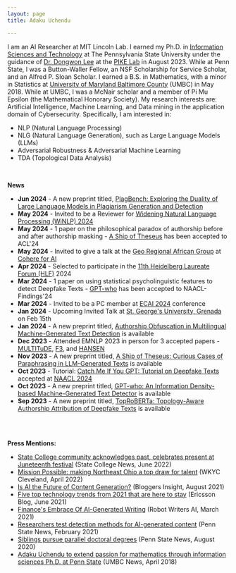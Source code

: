 ```yaml
---
layout: page
title: Adaku Uchendu 

---
```

I am an AI Researcher at MIT Lincoln Lab. I earned my Ph.D. in [Information Sciences and Technology](https://ist.psu.edu/) at The Pennsylvania State University under the guidance of [Dr. Dongwon Lee](http://pike.psu.edu/dongwon/) at the [PIKE Lab](http://pike.psu.edu/) in August 2023. While at Penn State, I was a Button-Waller Fellow, an NSF Scholarship for Service Scholar, and an Alfred P. Sloan Scholar. I earned a B.S. in Mathematics, with a minor in Statistics at [University of Maryland Baltimore County](https://umbc.edu/) (UMBC) in May 2018. While at UMBC, I was a McNair scholar and a member of Pi Mu Epsilon (the Mathematical Honorary Society). My research interests are: Artificial Intelligence, Machine Learning, and Data mining in the application domain of Cybersecurity. 
Specifically, I am interested in:
* NLP (Natural Language Processing)
* NLG (Natural Language Generation), such as Large Language Models (LLMs) 
* Adversarial Robustness & Adversarial Machine Learning  
* TDA (Topological Data Analysis)


<br>

**News**

* **Jun 2024** - A new preprint titled, [PlagBench: Exploring the Duality of Large Language Models in Plagiarism Generation and Detection](https://arxiv.org/pdf/2406.16288v1)
* **May 2024** - Invited to be a Reviewer for [Widening Natural Language Processing (WiNLP) 2024](https://www.winlp.org/)
* **May 2024** - 1 paper on the philosophical paradox of authorship before and after authorship masking - [A Ship of Theseus](https://arxiv.org/pdf/2311.08374) has been accepted to ACL'24
* **May 2024** - Invited to give a talk at the [Geo Regional African Group](https://sites.google.com/cohere.com/c4ai-community/community-programs/regional-africa) at [Cohere for AI](https://cohere.com/events/c4ai-Adaku-Uchendu-2024)
* **Apr 2024** - Selected to participate in the [11th Heidelberg Laureate Forum (HLF)](https://www.heidelberg-laureate-forum.org/) 2024
* **Mar 2024** - 1 paper on using statistical psycholinguistic features to detect Deepfake Texts - [GPT-who](https://browse.arxiv.org/abs/2310.06202) has been accepted to NAACL-Findings'24
* **Mar 2024** - Invited to be a PC member at [ECAI 2024](https://www.ecai2024.eu/committees/pc) conference
* **Jan 2024** - Upcoming Invited Talk at [St. George's University, Grenada](https://www.sgu.edu/) on Feb 15th
* **Jan 2024** - A new preprint titled, [Authorship Obfuscation in Multilingual Machine-Generated Text Detection](https://arxiv.org/abs/2401.07867) is available 
* **Dec 2023** - Attended EMNLP 2023 in person for 3 accepted papers - [MULTITuDE](https://arxiv.org/abs/2310.13606), [F3](https://arxiv.org/abs/2310.15515), and [HANSEN](https://arxiv.org/abs/2310.16746)
* **Nov 2023** - A new preprint titled, [A Ship of Theseus: Curious Cases of Paraphrasing in LLM-Generated Texts](https://arxiv.org/abs/2311.08374) is available
* **Oct 2023** - Tutorial: [Catch Me If You GPT: Tutorial on Deepfake Texts](https://adauchendu.github.io/Tutorials/) accepted at [NAACL 2024](https://2024.naacl.org/program/tutorials/)
* **Oct 2023** - A new preprint titled, [GPT-who: An Information Density-based Machine-Generated Text Detector](https://browse.arxiv.org/abs/2310.06202) is available
* **Sep 2023** - A new preprint titled, [TopRoBERTa: Topology-Aware Authorship Attribution of Deepfake Texts](https://browse.arxiv.org/abs/2309.12934) is available


<br>
<br>


**Press Mentions:**
* [State College community acknowledges past, celebrates present at Juneteenth festival](https://www.collegian.psu.edu/news/borough/state-college-community-acknowledges-past-celebrates-present-at-juneteenth-festival/article_be991856-ef6f-11ec-a22c-2b87aa9aeddd.html) (State College News, June 2022)
* [Mission Possible: making Northeast Ohio a top draw for talent](https://www.wkyc.com/article/news/local/jobs/northeast-ohio-talent-recruiting/95-3c2b0096-635a-4621-beaf-1fba216e1167) (WKYC Cleveland, April 2022)
* [Is AI the Future of Content Generation?](https://www.bloggersinsights.com/blog/technology-web/is-ai-the-future-of-content-generation-bid-440.html) (Bloggers Insight, August 2021)
* [Five top technology trends from 2021 that are here to stay](https://www.ericsson.com/en/blog/2021/6/technology-trends-2021-here-to-stay) (Ericsson Blog, June 2021)
* [Finance's Embrace Of AI-Generated Writing](https://robotwritersai.com/2021/03/01/finances-embrace-of-ai-generated-writing-2/) (Robot Writers AI, March 2021)
* [Researchers test detection methods for AI-generated content](https://news.psu.edu/story/646731/2021/02/05/research/researchers-test-detection-methods-ai-generated-content) (Penn State News, February 2021)
* [Siblings pursue parallel doctoral degrees](https://news.psu.edu/story/629083/2020/08/20/academics/siblings-pursue-parallel-doctoral-degrees) (Penn State News, August 2020)
* [Adaku Uchendu to extend passion for mathematics through information sciences Ph.D. at Penn State](https://news.umbc.edu/adaku-uchendu-to-extend-passion-for-mathematics-through-information-sciences-ph-d-at-penn-state/) (UMBC News, April 2018)
<!-- * [Get to know a Tutor](https://lrc.umbc.edu/tutor/get-to-know-a-tutor/adaku-uchendu/) 2018
 -->
